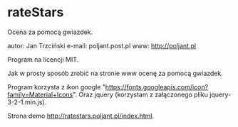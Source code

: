 # rateStars
Ocena za pomocą gwiazdek.

autor: Jan Trzciński
e-mail: poljant.post.pl
www: http://poljant.pl

Program na licencji MIT.

Jak w prosty sposób zrobić na stronie www ocenę za pomocą gwiazdek.

Program korzysta z ikon google "https://fonts.googleapis.com/icon?family=Material+Icons".
Oraz jquery (korzystam z załączonego pliku jquery-3-2-1.min.js).

Strona demo http://ratestars.poljant.pl/index.html.



